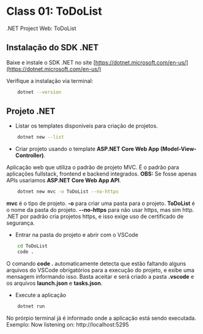 # Class 01: ToDoList

.NET Project Web: ToDoList

## Instalação do SDK .NET

Baixe e instale o SDK .NET no site [https://dotnet.microsoft.com/en-us/](https://dotnet.microsoft.com/en-us/)

Verifique a instalação via terminal:

```bash  
    dotnet --version
```

## Projeto .NET

- Listar os templates disponiveis para criação de projetos.

```bash
    dotnet new --list 
```

- Criar projeto usando o template **ASP.NET Core Web App (Model-View-Controller)**.

Aplicação web que utiliza o padrão de projeto MVC.
É o padrão para aplicações fullstack, frontend e backend integrados.
**OBS:** Se fosse apenas APIs usariamos **ASP.NET Core Web App API**.

```bash
    dotnet new mvc -o ToDoList --no-https
```

**mvc** é o tipo de projeto.
**-o** para criar uma pasta para o projeto.
**ToDoList** é o nome da pasta do projeto.
**--no-https** para não usar https, mas sim http.
.NET por padrão cria projetos https, e isso exige uso de certificado de segurança. 

- Entrar na pasta do projeto e abrir com o VSCode

```bash
    cd ToDoList
    code .
```

O comando **code .** automaticamente detecta que estão faltando alguns arquivos do VSCode obrigatórios para a execução do projeto, e exibe uma mensagem informando isso. Basta aceitar e será criado a pasta **.vscode** e os arquivos **launch.json** e **tasks.json**.

- Execute a aplicação

```bash
    dotnet run
```

No prórpio terminal já é informado onde a aplicação está sendo executada.
Exemplo: Now listening on: http://localhost:5295